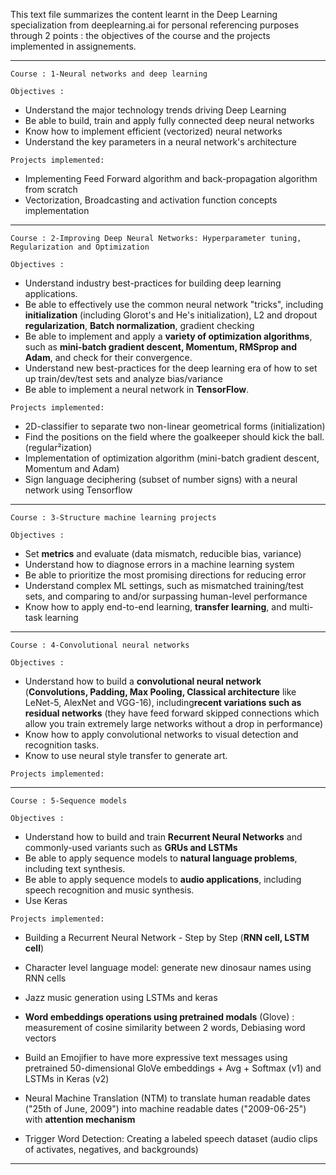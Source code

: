 This text file summarizes the content learnt in the Deep Learning specialization from deeplearning.ai for personal referencing purposes through 2 points :
the objectives of the course and the projects implemented in assignements.
***

`Course : 1-Neural networks and deep learning` 

`Objectives :`
- Understand the major technology trends driving Deep Learning
- Be able to build, train and apply fully connected deep neural networks 
- Know how to implement efficient (vectorized) neural networks
- Understand the key parameters in a neural network's architecture

`Projects implemented:`
- Implementing Feed Forward algorithm and back-propagation algorithm from scratch
- Vectorization, Broadcasting and activation function concepts implementation
***

`Course : 2-Improving Deep Neural Networks: Hyperparameter tuning, Regularization and Optimization`	

`Objectives :`
- Understand industry best-practices for building deep learning applications. 
- Be able to effectively use the common neural network "tricks", including **initialization** (including Glorot's and He's initialization), L2 and dropout **regularization**, **Batch normalization**, gradient checking 
- Be able to implement and apply a **variety of optimization algorithms**, such as **mini-batch gradient descent, Momentum, RMSprop and Adam**, and check for their convergence. 
- Understand new best-practices for the deep learning era of how to set up train/dev/test sets and analyze bias/variance
- Be able to implement a neural network in **TensorFlow**.	

`Projects implemented:`
- 2D-classifier to separate two non-linear geometrical forms 
(initialization)
- Find the positions on the field where the goalkeeper should kick the ball.
(regular²ization)
- Implementation of optimization algorithm (mini-batch gradient descent, Momentum and Adam)
- Sign language deciphering (subset of number signs) with a neural network using Tensorflow
***


`Course : 3-Structure machine learning projects`	

`Objectives :`
- Set **metrics** and evaluate (data mismatch, reducible bias, variance)
- Understand how to diagnose errors in a machine learning system 
- Be able to prioritize the most promising directions for reducing error
- Understand complex ML settings, such as mismatched training/test sets, and comparing to and/or surpassing human-level performance
- Know how to apply end-to-end learning, **transfer learning**, and multi-task learning	
***

`Course : 4-Convolutional neural networks`

`Objectives :`
- Understand how to build a **convolutional neural network** (**Convolutions, Padding, Max Pooling, Classical architecture** like LeNet-5, AlexNet and VGG-16), including**recent variations such as residual networks** (they have feed forward skipped connections which allow you train extremely large networks without a drop in performance)
- Know how to apply convolutional networks to visual detection and recognition tasks.
- Know to use neural style transfer to generate art.	

`Projects implemented:`
***

`Course : 5-Sequence models`

`Objectives :`
- Understand how to build and train **Recurrent Neural Networks** and commonly-used variants such as **GRUs and LSTMs** 
- Be able to apply sequence models to **natural language problems**, including text synthesis. 
- Be able to apply sequence models to **audio applications**, including speech recognition and music synthesis.
- Use Keras	

`Projects implemented:`
- Building a Recurrent Neural Network - Step by Step (**RNN cell, LSTM cell**) 
- Character level language model: generate new dinosaur names using RNN cells
- Jazz music generation using LSTMs and keras
- **Word embeddings operations using pretrained modals** (Glove) : measurement of cosine similarity between 2 words,  Debiasing word vectors
- Build an Emojifier to have more expressive text messages using pretrained 50-dimensional GloVe embeddings + Avg + Softmax (v1) and LSTMs in Keras (v2)
- Neural Machine Translation (NTM) to translate human readable dates ("25th of June, 2009") into machine readable dates ("2009-06-25") with **attention mechanism**

- Trigger Word Detection: Creating a labeled speech dataset (audio clips of activates, negatives, and backgrounds)


***
